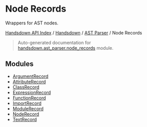 # Node Records

Wrappers for AST nodes.

[Handsdown API Index](../../../README.md#handsdown-api-index) / [Handsdown](../../index.md#handsdown) / [AST Parser](../index.md#ast-parser) / Node Records

> Auto-generated documentation for [handsdown.ast_parser.node_records](https://github.com/vemel/handsdown/blob/main/handsdown/ast_parser/node_records/__init__.py) module.

## Modules

- [ArgumentRecord](./argument_record.md)
- [AttributeRecord](./attribute_record.md)
- [ClassRecord](./class_record.md)
- [ExpressionRecord](./expression_record.md)
- [FunctionRecord](./function_record.md)
- [ImportRecord](./import_record.md)
- [ModuleRecord](./module_record.md)
- [NodeRecord](./node_record.md)
- [TextRecord](./text_record.md)
